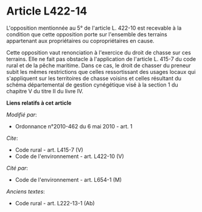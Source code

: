 # Article L422-14

L'opposition mentionnée au 5° de l'article L. 422-10 est recevable à la condition que cette opposition porte sur l'ensemble
des terrains appartenant aux propriétaires ou copropriétaires en cause. 

Cette opposition vaut renonciation à l'exercice du droit de chasse sur ces terrains. Elle ne fait pas obstacle à
l'application de l'article L. 415-7 du code rural et de la pêche maritime. Dans ce cas, le droit de chasser du preneur subit
les mêmes restrictions que celles ressortissant des usages locaux qui s'appliquent sur les territoires de chasse voisins et
celles résultant du schéma départemental de gestion cynégétique visé à la section 1 du chapitre V du titre II du livre IV.

**Liens relatifs à cet article**

_Modifié par_:

  - Ordonnance n°2010-462 du 6 mai 2010 - art. 1

_Cite_:

  - Code rural - art. L415-7 (V)
  - Code de l'environnement - art. L422-10 (V)

_Cité par_:

  - Code de l'environnement - art. L654-1 (M)

_Anciens textes_:

  - Code rural - art. L222-13-1 (Ab)
